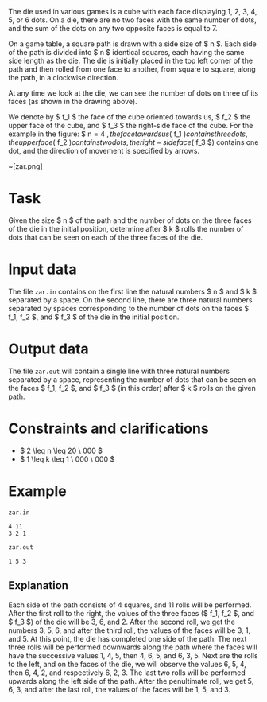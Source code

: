 The die used in various games is a cube with each face displaying 1, 2, 3, 4, 5, or 6 dots. On a die, there are no two faces with the same number of dots, and the sum of the dots on any two opposite faces is equal to 7.

On a game table, a square path is drawn with a side size of $ n $. Each side of the path is divided into $ n $ identical squares, each having the same side length as the die. The die is initially placed in the top left corner of the path and then rolled from one face to another, from square to square, along the path, in a clockwise direction.

At any time we look at the die, we can see the number of dots on three of its faces (as shown in the drawing above).

We denote by $ f_1 $ the face of the cube oriented towards us, $ f_2 $ the upper face of the cube, and $ f_3 $ the right-side face of the cube. For the example in the figure: $ n = 4 $, the face towards us ($ f_1 $) contains three dots, the upper face ($ f_2 $) contains two dots, the right-side face ($ f_3 $) contains one dot, and the direction of movement is specified by arrows.

~[zar.png]

# Task

Given the size $ n $ of the path and the number of dots on the three faces of the die in the initial position, determine after $ k $ rolls the number of dots that can be seen on each of the three faces of the die.

# Input data

The file `zar.in` contains on the first line the natural numbers $ n $ and $ k $ separated by a space. On the second line, there are three natural numbers separated by spaces corresponding to the number of dots on the faces $ f_1, f_2 $, and $ f_3 $ of the die in the initial position.

# Output data

The file `zar.out` will contain a single line with three natural numbers separated by a space, representing the number of dots that can be seen on the faces $ f_1, f_2 $, and $ f_3 $ (in this order) after $ k $ rolls on the given path.

# Constraints and clarifications

* $ 2 \leq n \leq 20 \ 000 $
* $ 1 \leq k \leq 1 \ 000 \ 000 $

# Example

`zar.in`
```
4 11
3 2 1
```

`zar.out`
```
1 5 3
```

## Explanation

Each side of the path consists of 4 squares, and 11 rolls will be performed. After the first roll to the right, the values of the three faces ($ f_1, f_2 $, and $ f_3 $) of the die will be 3, 6, and 2. After the second roll, we get the numbers 3, 5, 6, and after the third roll, the values of the faces will be 3, 1, and 5. At this point, the die has completed one side of the path. The next three rolls will be performed downwards along the path where the faces will have the successive values 1, 4, 5, then 4, 6, 5, and 6, 3, 5. Next are the rolls to the left, and on the faces of the die, we will observe the values 6, 5, 4, then 6, 4, 2, and respectively 6, 2, 3. The last two rolls will be performed upwards along the left side of the path. After the penultimate roll, we get 5, 6, 3, and after the last roll, the values of the faces will be 1, 5, and 3.